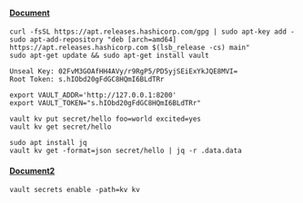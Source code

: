 #### [Document](https://www.vaultproject.io/)
```
curl -fsSL https://apt.releases.hashicorp.com/gpg | sudo apt-key add -
sudo apt-add-repository "deb [arch=amd64] https://apt.releases.hashicorp.com $(lsb_release -cs) main"
sudo apt-get update && sudo apt-get install vault

Unseal Key: 02FvM3GOAfHH4AVy/r9RgP5/PD5yjSEiExYkJQE8MVI=
Root Token: s.hIObd20gFdGC8HQmI6BLdTRr

export VAULT_ADDR='http://127.0.0.1:8200'
export VAULT_TOKEN="s.hIObd20gFdGC8HQmI6BLdTRr"

vault kv put secret/hello foo=world excited=yes
vault kv get secret/hello

sudo apt install jq
vault kv get -format=json secret/hello | jq -r .data.data
```

####  [Document2](https://www.vaultproject.io/docs/secrets)
```
vault secrets enable -path=kv kv
```